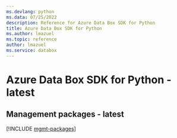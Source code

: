 ```yaml
---
ms.devlang: python
ms.data: 07/25/2022
description: Reference for Azure Data Box SDK for Python
title: Azure Data Box SDK for Python
ms.author: lmazuel
ms.topic: reference
author: lmazuel
ms.service: databox
---
```

# Azure Data Box SDK for Python - latest

## Management packages - latest
[!INCLUDE [mgmt-packages](data-box-mgmt-index.md)]
